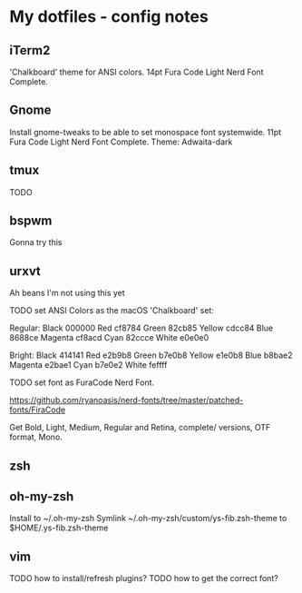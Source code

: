 # My dotfiles - config notes

## iTerm2

'Chalkboard' theme for ANSI colors.
14pt Fura Code Light Nerd Font Complete.

## Gnome

Install gnome-tweaks to be able to set monospace font systemwide.
11pt Fura Code Light Nerd Font Complete.
Theme: Adwaita-dark

## tmux

TODO

## bspwm

Gonna try this

## urxvt

Ah beans I'm not using this yet

TODO set ANSI Colors as the macOS 'Chalkboard' set:

Regular:
Black   000000
Red     cf8784
Green   82cb85
Yellow  cdcc84
Blue    8688ce
Magenta cf8acd
Cyan    82ccce
White   e0e0e0

Bright:
Black   414141
Red     e2b9b8
Green   b7e0b8
Yellow  e1e0b8
Blue    b8bae2
Magenta e2bae1
Cyan    b7e0e2
White   feffff

TODO set font as FuraCode Nerd Font.

https://github.com/ryanoasis/nerd-fonts/tree/master/patched-fonts/FiraCode

Get Bold, Light, Medium, Regular and Retina, complete/ versions, OTF format, Mono.

## zsh



## oh-my-zsh

Install to ~/.oh-my-zsh
Symlink ~/.oh-my-zsh/custom/ys-fib.zsh-theme to $HOME/.ys-fib.zsh-theme


## vim

TODO how to install/refresh plugins?
TODO how to get the correct font?
